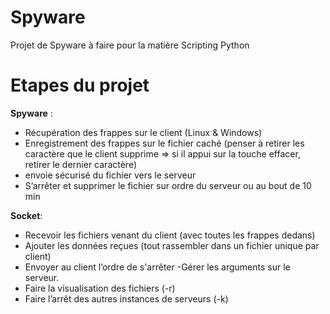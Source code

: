 # Spyware
Projet de Spyware à faire pour la matière Scripting Python 

# Etapes du projet

**Spyware** : 
- Récupération des frappes sur le client (Linux & Windows)
- Enregistrement des frappes sur le fichier caché (penser à retirer les caractère que le client supprime => si il appui sur la touche effacer, retirer le dernier caractère)
- envoie sécurisé du fichier vers le serveur
- S’arrêter et supprimer le fichier sur ordre du serveur ou au bout de 10 min


**Socket**:
- Recevoir les fichiers venant du client (avec toutes les frappes dedans)
- Ajouter les données reçues (tout rassembler dans un fichier unique par client) 
- Envoyer au client l’ordre de s'arrêter
-Gérer les arguments sur le serveur.
- Faire la visualisation des fichiers (-r)
- Faire l’arrêt des autres instances de serveurs (-k)
